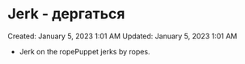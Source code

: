 # Jerk - дергаться

Created: January 5, 2023 1:01 AM
Updated: January 5, 2023 1:01 AM

- Jerk on the ropePuppet jerks by ropes.